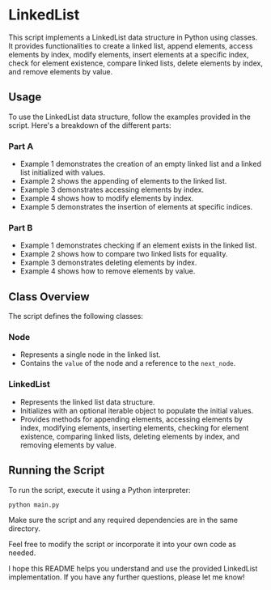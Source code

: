 # LinkedList

This script implements a LinkedList data structure in Python using classes. It provides functionalities to create a linked list, append elements, access elements by index, modify elements, insert elements at a specific index, check for element existence, compare linked lists, delete elements by index, and remove elements by value.

## Usage

To use the LinkedList data structure, follow the examples provided in the script. Here's a breakdown of the different parts:

### Part A

- Example 1 demonstrates the creation of an empty linked list and a linked list initialized with values.
- Example 2 shows the appending of elements to the linked list.
- Example 3 demonstrates accessing elements by index.
- Example 4 shows how to modify elements by index.
- Example 5 demonstrates the insertion of elements at specific indices.

### Part B

- Example 1 demonstrates checking if an element exists in the linked list.
- Example 2 shows how to compare two linked lists for equality.
- Example 3 demonstrates deleting elements by index.
- Example 4 shows how to remove elements by value.

## Class Overview

The script defines the following classes:

### Node

- Represents a single node in the linked list.
- Contains the `value` of the node and a reference to the `next_node`.

### LinkedList

- Represents the linked list data structure.
- Initializes with an optional iterable object to populate the initial values.
- Provides methods for appending elements, accessing elements by index, modifying elements, inserting elements, checking for element existence, comparing linked lists, deleting elements by index, and removing elements by value.

## Running the Script

To run the script, execute it using a Python interpreter:

    python main.py


Make sure the script and any required dependencies are in the same directory.

Feel free to modify the script or incorporate it into your own code as needed.

I hope this README helps you understand and use the provided LinkedList implementation. If you have any further questions, please let me know!
